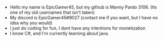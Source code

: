 - Hello my name is EpicGamer45, but my github is Manny Pardo 3106. (Its one of my old usernames that isn't taken)
- My discord is EpicGamer45#9027 (contact me if you want, but I have no idea why you would)
- I just do coding for fun, I dont have any intentions for monetization
- I know C#, and I'm currently learning about java.
